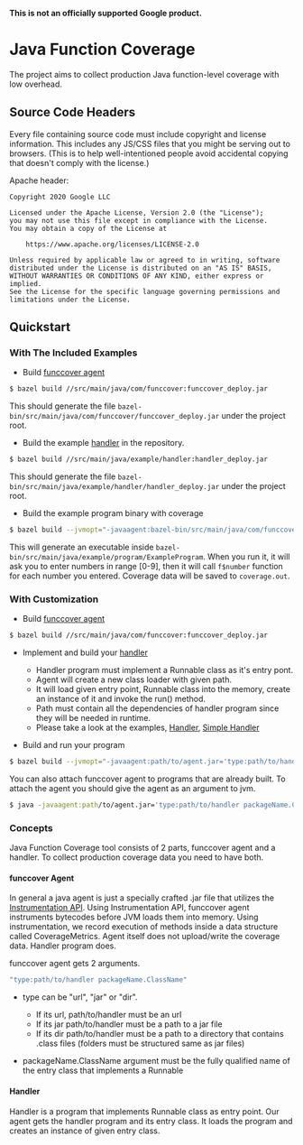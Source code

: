 **This is not an officially supported Google product.**

# Java Function Coverage

The project aims to collect production Java function-level coverage with low overhead.

## Source Code Headers

Every file containing source code must include copyright and license
information. This includes any JS/CSS files that you might be serving out to
browsers. (This is to help well-intentioned people avoid accidental copying that
doesn't comply with the license.)

Apache header:

```
Copyright 2020 Google LLC

Licensed under the Apache License, Version 2.0 (the "License");
you may not use this file except in compliance with the License.
You may obtain a copy of the License at

    https://www.apache.org/licenses/LICENSE-2.0

Unless required by applicable law or agreed to in writing, software
distributed under the License is distributed on an "AS IS" BASIS,
WITHOUT WARRANTIES OR CONDITIONS OF ANY KIND, either express or implied.
See the License for the specific language governing permissions and
limitations under the License.
```

## Quickstart


### With The Included Examples

* Build [funccover agent](#funccover-agent)

```bash
$ bazel build //src/main/java/com/funccover:funccover_deploy.jar
```

This should generate the file ```bazel-bin/src/main/java/com/funccover/funccover_deploy.jar``` under the project root.

* Build the example [handler](#handler) in the repository.

```bash
$ bazel build //src/main/java/example/handler:handler_deploy.jar
```

This should generate the file ```bazel-bin/src/main/java/example/handler/handler_deploy.jar``` under the project root.

* Build the example program binary with coverage

```bash
$ bazel build --jvmopt="-javaagent:bazel-bin/src/main/java/com/funccover/funccover_deploy.jar='jar:bazel-bin/src/main/java/example/handler/handler_deploy.jar example.handler.Handler' "  //src/main/java/example/program:ExampleProgram 
```

This will generate an executable inside ```bazel-bin/src/main/java/example/program/ExampleProgram```.
When you run it, it will ask you to enter numbers in range [0-9], then it will call ```f$number``` function for each number you entered.
Coverage data will be saved to ```coverage.out```.

### With Customization

* Build [funccover agent](#funccover-agent)

```bash
$ bazel build //src/main/java/com/funccover:funccover_deploy.jar
```


* Implement and build your [handler](#handler)
   * Handler program must implement a Runnable class as it's entry pont.
   * Agent will create a new class loader with given path.
   * It will load given entry point, Runnable class into the memory, create an instance of it and invoke the run() method. 
   * Path must contain all the dependencies of handler program since they will be needed in runtime.
   * Please take a look at the examples, [Handler](../master/src/main/java/example/handler/Handler.java), [Simple Handler](../master/src/main/java/example/handler/SimpleHandler.java)
   
* Build and run your program

```bash
$ bazel build --jvmopt="-javaagent:path/to/agent.jar='type:path/to/handler packageName.ClassName' "  //YourProgram
```

You can also attach funccover agent to programs that are already built. To attach the agent you should give the agent as an argument to jvm.

```bash
$ java -javaagent:path/to/agent.jar='type:path/to/handler packageName.ClassName' -jar YourProgram.jar
```

### Concepts

Java Function Coverage tool consists of 2 parts, funccover agent and a handler. To collect production coverage data you need to have both.

#### funccover Agent

In general a java agent is just a specially crafted .jar file that utilizes the [Instrumentation API](https://docs.oracle.com/javase/7/docs/api/java/lang/instrument/Instrumentation.html "Instrumentation API"). Using Instrumentation API, funccover agent instruments bytecodes before JVM loads them into memory. Using instrumentation, we record execution of methods inside a data structure called CoverageMetrics. Agent itself does not upload/write the coverage data. Handler program does.

funccover agent gets 2 arguments. 

```bash
"type:path/to/handler packageName.ClassName"
```

* type can be "url", "jar" or "dir". 
    * If its url, path/to/handler must be an url
    * If its jar path/to/handler must be a path to a jar file  
    * If its dir path/to/handler must be a path to a directory that contains .class files (folders must be structured same as jar files)
    
* packageName.ClassName argument must be the fully qualified name of the entry class that implements a Runnable

#### Handler

Handler is a program that implements Runnable class as entry point. Our agent gets the handler program and its entry class. It loads the program and creates an instance of given entry class.
